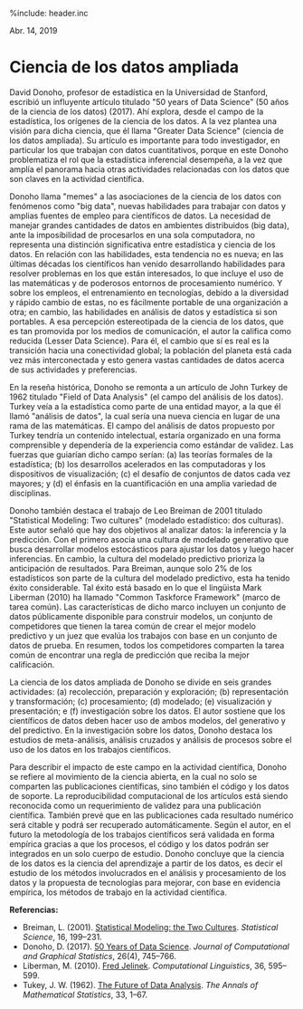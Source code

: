 %include: header.inc

Abr. 14, 2019

# Ciencia de los datos ampliada

David Donoho, profesor de estadística en la Universidad de Stanford, escribió un
influyente artículo titulado "50 years of Data Science" (50 años de la ciencia
de los datos) (2017). Ahí explora, desde el campo de la estadística, los
orígenes de la ciencia de los datos. A la vez plantea una visión para dicha
ciencia, que él llama "Greater Data Science" (ciencia de los datos ampliada). Su
artículo es importante para todo investigador, en particular los que trabajan
con datos cuantitativos, porque en este Donoho problematiza el rol que la
estadística inferencial desempeña, a la vez que amplía el panorama hacia otras
actividades relacionadas con los datos que son claves en la actividad
científica.

Donoho llama "memes" a las asociaciones de la ciencia de los datos con fenómenos
como "big data", nuevas habilidades para trabajar con datos y amplias fuentes de
empleo para científicos de datos. La necesidad de manejar grandes cantidades de
datos en ambientes distribuidos (big data), ante la imposibilidad de procesarlos
en una sola computadora, no representa una distinción significativa entre
estadística y ciencia de los datos. En relación con las habilidades, esta
tendencia no es nueva; en las últimas décadas los científicos han venido
desarrollando habilidades para resolver problemas en los que están interesados,
lo que incluye el uso de las matemáticas y de poderosos entornos de
procesamiento numérico.  Y sobre los empleos, el entrenamiento en tecnologías,
debido a la diversidad y rápido cambio de estas, no es fácilmente portable de
una organización a otra; en cambio, las habilidades en análisis de datos y
estadística si son portables. A esa percepción estereotipada de la ciencia de
los datos, que es tan promovida por los medios de comunicación, el autor la
califica como reducida (Lesser Data Science). Para él, el cambio que sí es real
es la transición hacia una conectividad global; la población del planeta está
cada vez más interconectada y esto genera vastas cantidades de datos acerca de
sus actividades y preferencias.

En la reseña histórica, Donoho se remonta a un artículo de John Turkey de 1962
titulado "Field of Data Analysis" (el campo del análisis de los datos). Turkey
veía a la estadística como parte de una entidad mayor, a la que él llamó
"análisis de datos", la cual sería una nueva ciencia en lugar de una rama de las
matemáticas. El campo del análisis de datos propuesto por Turkey tendría un
contenido intelectual, estaría organizado en una forma comprensible y dependería
de la experiencia como estándar de validez. Las fuerzas que guiarían dicho campo
serían: (a) las teorías formales de la estadística; (b) los desarrollos
acelerados en las computadoras y los dispositivos de visualización; (c) el
desafío de conjuntos de datos cada vez mayores; y (d) el énfasis en la
cuantificación en una amplia variedad de disciplinas.

Donoho también destaca el trabajo de Leo Breiman de 2001 titulado "Statistical
Modeling: Two cultures" (modelado estadístico: dos culturas). Este autor señaló
que hay dos objetivos al analizar datos: la inferencia y la predicción. Con el
primero asocia una cultura de modelado generativo que busca desarrollar modelos
estocásticos para ajustar los datos y luego hacer inferencias. En cambio, la
cultura del modelado predictivo prioriza la anticipación de resultados. Para
Breiman, aunque solo 2% de los estadísticos son parte de la cultura del modelado
predictivo, esta ha tenido éxito considerable. Tal éxito está basado en lo que
el lingüista Mark Liberman (2010) ha llamado "Common Taskforce Framework" (marco
de tarea común). Las características de dicho marco incluyen un conjunto de
datos públicamente disponible para construir modelos, un conjunto de
competidores que tienen la tarea común de crear el mejor modelo predictivo y un
juez que evalúa los trabajos con base en un conjunto de datos de prueba. En
resumen, todos los competidores comparten la tarea común de encontrar una regla
de predicción que reciba la mejor calificación.

La ciencia de los datos ampliada de Donoho se divide en seis grandes
actividades: (a) recolección, preparación y exploración; (b) representación y
transformación; (c) procesamiento; (d) modelado; (e) visualización y
presentación; e (f) investigación sobre los datos. El autor sostiene que los
científicos de datos deben hacer uso de ambos modelos, del generativo y del
predictivo. En la investigación sobre los datos, Donoho destaca los estudios de
meta-análisis, análisis cruzados y análisis de procesos sobre el uso de los
datos en los trabajos científicos. 

Para describir el impacto de este campo en la actividad científica, Donoho se
refiere al movimiento de la ciencia abierta, en la cual no solo se comparten las
publicaciones científicas, sino también el código y los datos de soporte. La
reproducibilidad computacional de los artículos está siendo reconocida como un
requerimiento de validez para una publicación científica. También prevé 
que en las publicaciones cada resultado numérico será citable y podrá ser
recuperado automáticamente. Según el autor, en el futuro la metodología de los
trabajos científicos será validada en forma empírica gracias a que los procesos,
el código y los datos podrán ser integrados en un solo cuerpo de estudio.
Donoho concluye que la ciencia de los datos es la ciencia del aprendizaje a
partir de los datos, es decir el estudio de los métodos involucrados en el
análisis y procesamiento de los datos y la propuesta de tecnologías para
mejorar, con base en evidencia empírica, los métodos de trabajo en la actividad
científica.

**Referencias:**

- Breiman, L. (2001). [Statistical Modeling: the Two Cultures](https://projecteuclid.org/euclid.ss/1009213726). _Statistical Science_, 16, 199–231.
- Donoho, D. (2017). [50 Years of Data Science](https://amstat.tandfonline.com/doi/abs/10.1080/10618600.2017.1384734). _Journal of Computational and Graphical Statistics_, 26(4), 745–766.
- Liberman, M. (2010). [Fred Jelinek](https://www.mitpressjournals.org/doi/pdf/10.1162/coli_a_00032). _Computational Linguistics_, 36, 595–599.
- Tukey, J. W. (1962). [The Future of Data Analysis](https://www.jstor.org/stable/2237638?seq=1#page_scan_tab_contents). _The Annals of Mathematical Statistics_, 33, 1–67.
